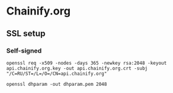 # Chainify.org


## SSL setup

### Self-signed

<!-- ```
openssl req -new -newkey rsa:2048 -nodes -days 365 -out api.chainify.org.crt -keyout api,chainify.org.key -subj "/C=RU/ST=/L=/O=/CN=api.chainify.org"
``` -->

```
openssl req -x509 -nodes -days 365 -newkey rsa:2048 -keyout api.chainify.org.key -out api.chainify.org.crt -subj "/C=RU/ST=/L=/O=/CN=api.chainify.org"

```


```
openssl dhparam -out dhparam.pem 2048
```
